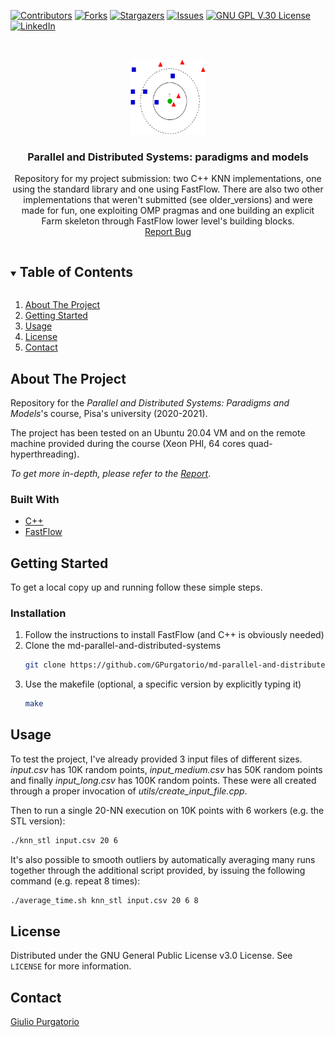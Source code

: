 [![Contributors][contributors-shield]][contributors-url]
[![Forks][forks-shield]][forks-url]
[![Stargazers][stars-shield]][stars-url]
[![Issues][issues-shield]][issues-url]
[![GNU GPL V.30 License][license-shield]][license-url]
[![LinkedIn][linkedin-shield]][linkedin-url]


<br />
<p align="center">
  <a href="https://github.com/GPurgatorio/md-parallel-and-distributed-systems">
    <img src="images/knn.png" alt="KNN" width="120" height="120">
  </a>

  <h3 align="center">Parallel and Distributed Systems: paradigms and models</h3>

  <p align="center">
    Repository for my project submission: two C++ KNN implementations, one using the standard library and one using FastFlow. There are also two other implementations that weren't submitted (see older_versions) and were made for fun, one exploiting OMP pragmas and one building an explicit Farm skeleton through FastFlow lower level's building blocks.
    <br />
    <a href="https://github.com/GPurgatorio/md-parallel-and-distributed-systems/issues">Report Bug</a>
  </p>
</p>



<details open="open">
  <summary><h2 style="display: inline-block">Table of Contents</h2></summary>
  <ol>
    <li><a href="#about-the-project">About The Project</a></li>
    <li><a href="#getting-started">Getting Started</a></li>
    <li><a href="#usage">Usage</a></li>
    <li><a href="#license">License</a></li>
    <li><a href="#contact">Contact</a></li>
  </ol>
</details>



## About The Project

Repository for the _Parallel and Distributed Systems: Paradigms and Models_'s course, Pisa's university (2020-2021).

The project has been tested on an Ubuntu 20.04 VM and on the remote machine provided during the course (Xeon PHI, 64 cores quad-hyperthreading).

_To get more in-depth, please refer to the [Report](https://github.com/GPurgatorio/md-parallel-and-distributed-systems/blob/main/report.pdf)_.


### Built With

* [C++](https://isocpp.org/)
* [FastFlow](https://github.com/fastflow/fastflow)

## Getting Started

To get a local copy up and running follow these simple steps.


### Installation

1. Follow the instructions to install FastFlow (and C++ is obviously needed)
2. Clone the md-parallel-and-distributed-systems
   ```sh
   git clone https://github.com/GPurgatorio/md-parallel-and-distributed-systems.git
   ```
3. Use the makefile (optional, a specific version by explicitly typing it)
   ```sh
   make
   ```

## Usage

To test the project, I've already provided 3 input files of different sizes.
_input.csv_ has 10K random points, _input_medium.csv_ has 50K random points and finally _input_long.csv_ has 100K random points. These were all created through a proper invocation of _utils/create_input_file.cpp_.

Then to run a single 20-NN execution on 10K points with 6 workers (e.g. the STL version):
   ```sh
   ./knn_stl input.csv 20 6
   ```
 
It's also possible to smooth outliers by automatically averaging many runs together through the additional script provided, by issuing the following command (e.g. repeat 8 times):
   ```sh
   ./average_time.sh knn_stl input.csv 20 6 8
   ```


## License

Distributed under the GNU General Public License v3.0 License. See `LICENSE` for more information.


## Contact

[Giulio Purgatorio](https://gpurgatorio.github.io/)


[contributors-shield]: https://img.shields.io/github/contributors/GPurgatorio/md-parallel-and-distributed-systems.svg?style=for-the-badge
[contributors-url]: https://github.com/GPurgatorio/md-parallel-and-distributed-systems/graphs/contributors
[forks-shield]: https://img.shields.io/github/forks/GPurgatorio/md-parallel-and-distributed-systems.svg?style=for-the-badge
[forks-url]: https://github.com/GPurgatorio/md-parallel-and-distributed-systems/network/members
[stars-shield]: https://img.shields.io/github/stars/GPurgatorio/md-parallel-and-distributed-systems.svg?style=for-the-badge
[stars-url]: https://github.com/GPurgatorio/md-parallel-and-distributed-systems/stargazers
[issues-shield]: https://img.shields.io/github/issues/GPurgatorio/md-parallel-and-distributed-systems.svg?style=for-the-badge
[issues-url]: https://github.com/GPurgatorio/md-parallel-and-distributed-systems/issues
[license-shield]: https://img.shields.io/github/license/GPurgatorio/md-parallel-and-distributed-systems.svg?style=for-the-badge
[license-url]: https://github.com/GPurgatorio/md-parallel-and-distributed-systems/blob/master/LICENSE.txt
[linkedin-shield]: https://img.shields.io/badge/-LinkedIn-black.svg?style=for-the-badge&logo=linkedin&colorB=555
[linkedin-url]: https://linkedin.com/in/GPurgatorio
